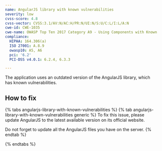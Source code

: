 ```yaml
---
name: AngularJS library with known vulnerabilities
severity: low
cvss-score: 4.8
cvss-vector: CVSS:3.1/AV:N/AC:H/PR:N/UI:N/S:U/C:L/I:L/A:N
cwe-id: CWE-1035
cwe-name: OWASP Top Ten 2017 Category A9 - Using Components with Known Vulnerabilities
compliance:
  HIPAA: 164.306(a)
  ISO 27001: A.8.9
  owasp10: A5, A6
  pci: '6.2'
  PCI-DSS v4.0.1: 6.2.4, 6.3.3

---            
```


The application uses an outdated version of the AngularJS library, which has known vulnerabilities.

## How to fix

{% tabs angularjs-library-with-known-vulnerabilities %}
{% tab angularjs-library-with-known-vulnerabilities generic %}
To fix this issue, please update AngularJS to the latest available version on its official website.

Do not forget to update all the AngularJS files you have on the server.
{% endtab %}

{% endtabs %}

